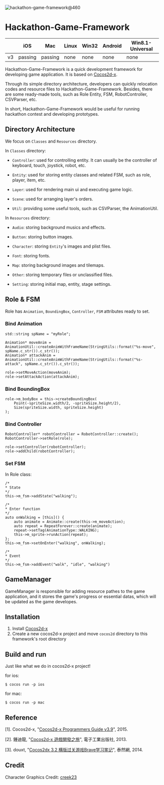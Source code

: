 ![hackathon-game-framework@460](http://imgur.com/GGDApDN.png)

Hackathon-Game-Framework
=========

|  |iOS|Mac|Linux|Win32|Android|Win8.1-Universal|
| ----|----|----- | ---|----|------|---|
|v3|passing|passing|none|none|none|none|

Hackathon-Game-Framework is a quick development framework for developing game application. It is based on [Cocos2d-x](http://www.cocos2d-x.org/).

Through its simple directory architecture, developers can quickly relocation codes and resource files to Hackathon-Game-Framework. Besides, there are some ready-made tools, such as Role Entity, FSM, RobotController, CSVParser, etc.

In short, Hackathon-Game-Framework would be useful for running hackathon contest and developing prototypes.

Directory Architecture
-----------------------

We focus on `Classes` and `Resources` directory.

In `Classes` directory:

- `Controller`: used for controlling entity. It can usually be the controller of keyboard, touch, joystick, robot, etc.

- `Entity`: used for storing entity classes and related FSM, such as role, player, item, etc.

- `Layer`: used for rendering main ui and executing game logic.

- `Scene`: used for arranging layer's orders.

- `Util`: providing some useful tools, such as CSVParser, the AnimationUtil.

In `Resources` directory:

- `Audio`: storing background musics and effects.

- `Button`: storing button images.

- `Character`: storing `Entity`'s images and plist files.

- `Font`: storing fonts.

- `Map`: storing background images and tilemaps.

- `Other`: storing temporary files or unclassified files.

- `Setting`: storing initial map, entity, stage settings.

Role & FSM
-----------------------

Role has `Animation`, `BoundingBox`, `Controller`, `FSM` attributes ready to set.

### Bind Animation ###

    std::string spName = "myRole";

    Animation* moveAnim = AnimationUtil::createAnimWithFrameName(StringUtils::format("%s-move", spName.c_str()).c_str());
    Animation* attackAnim = AnimationUtil::createAnimWithFrameName(StringUtils::format("%s-attack", spName.c_str()).c_str());

    role->setMoveAction(moveAnim);
    role->setAttackAction(attackAnim);

### Bind BoundingBox ###

    role->m_bodyBox = this->createBoundingBox(
        Point(-spriteSize.width/2, -spriteSize.height/2),
        Size(spriteSize.width, spriteSize.height)
    );

### Bind Controller ###

    RobotController* robotController = RobotController::create();
    RobotController->setRole(role);

    role->setController(robotController);
    role->addChild(robotController);

### Set FSM ###

In Role class:

    /*
    * State
    */
    this->m_fsm->addState("walking");

    /*
    * Enter function
    */
    auto onWalking = [this]() {
        auto animate = Animate::create(this->m_moveAction);
        auto repeat = RepeatForever::create(animate);
        repeat->setTag(AnimationType::WALKING);
        this->m_sprite->runAction(repeat);
    };
    this->m_fsm->setOnEnter("walking", onWalking);

    /*
    * Event
    */
    this->m_fsm->addEvent("walk", "idle", "walking")

GameManager
-----------------------

GameManager is responsible for adding resource pathes to the game application, and it stores the game's progress or essential datas, which will be updated as the game developes.

Installation
-----------------------

1. Install [Cocos2d-x](http://www.cocos2d-x.org/)
2. Create a new cocos2d-x project and move `cocos2d` directory to this framework's root directory

Build and run
-----------------------

Just like what we do in cocos2d-x project!

for ios:

    $ cocos run -p ios

for mac:

    $ cocos run -p mac

Reference
-----------------------

[1]. Cocos2d-x, "[Cocos2d-x Programmers Guide v3.9](http://www.cocos2d-x.org/programmersguide/)", 2015.

[2]. 鍾迪龍, "[Cocos2d-x 遊戲開發之旅](http://product.dangdang.com/23321791.html#catalog)", 電子工業出版社, 2013.

[3]. douxt, "[Cocos2dx 3.2 横版过关游戏Brave学习笔记](http://www.tairan.com/archives/8344/)", 泰然網, 2014.

Credit
-----------------------

Character Graphics Credit: [creek23](http://opengameart.org/users/creek23)
